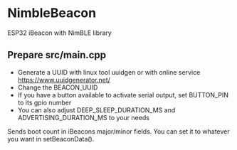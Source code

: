 # NimbleBeacon

ESP32 iBeacon with NimBLE library

## Prepare src/main.cpp
* Generate a UUID with linux tool uuidgen or with online service https://www.uuidgenerator.net/
* Change the BEACON_UUID
* If you have a button available to activate serial output, set BUTTON_PIN to its gpio number
* You can also adjust DEEP_SLEEP_DURATION_MS and ADVERTISING_DURATION_MS to your needs

Sends boot count in iBeacons major/minor fields. 
You can set it to whatever you want in setBeaconData().
